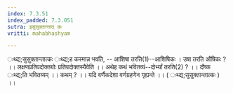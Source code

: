 ```yaml
---
index: 7.3.51
index_padded: 7.3.051
sutra: इसुसुक्तान्तात्‌ कः
vritti: mahabhashyam

---
```

 ःथ्द्य;सुसुक्तान्तात्कः ःथ्द्य;ह कस्मान्न भवति, -- आशिषा तरति(1)--आशिषिकः । उषा तरति औषिकः ? ।। लक्षणप्रतिपदोक्तयोः प्रतिपदोक्तस्यैवेति ।। अथेह कथं भवितव्यं--दोर्भ्यां तरति(2) ? ।। दौष्क ःथ्द्य;ति भवितव्यम् ।। कथम् ? ।। यदि वर्णैकदेशा वर्णग्रहणेन गृह्यन्ते ।। ( ःथ्द्य;सुसुक्तान्तात्कः ) ।। 